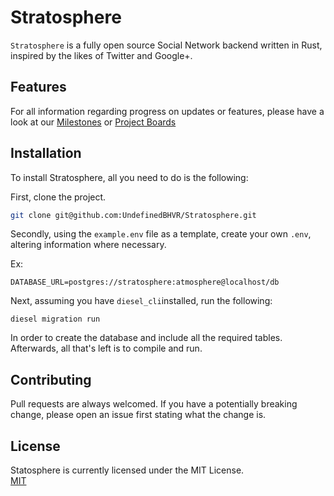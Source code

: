 # Stratosphere
`Stratosphere` is a fully open source Social Network backend written in Rust, inspired by the likes of Twitter and Google+.

## Features
For all information regarding progress on updates or features, please have a look at our
[Milestones](https://github.com/UndefinedBHVR/Stratosphere/milestones) or [Project Boards](https://github.com/UndefinedBHVR/Stratosphere/projects/)
## Installation
To install Stratosphere, all you need to do is the following:

First, clone the project.
```bash
git clone git@github.com:UndefinedBHVR/Stratosphere.git
```
Secondly, using the `example.env` file as a template, create your own `.env`, altering information where necessary.

Ex: 
```dotenv
DATABASE_URL=postgres://stratosphere:atmosphere@localhost/db
```
Next, assuming you have `diesel_cli`installed, run the following:
```shell script
diesel migration run
```
In order to create the database and include all the required tables.\
Afterwards, all that's left is to compile and run.
## Contributing
Pull requests are always welcomed. If you have a potentially breaking change, please open an issue first stating what the change is.

## License
Statosphere is currently licensed under the MIT License.\
[MIT](https://choosealicense.com/licenses/mit/)
